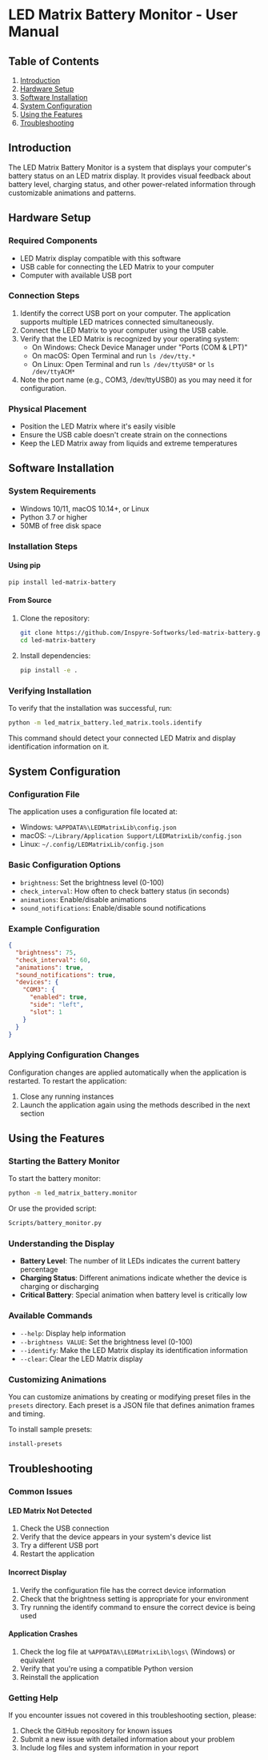 # LED Matrix Battery Monitor - User Manual

## Table of Contents
1. [Introduction](#introduction)
2. [Hardware Setup](#hardware-setup)
3. [Software Installation](#software-installation)
4. [System Configuration](#system-configuration)
5. [Using the Features](#using-the-features)
6. [Troubleshooting](#troubleshooting)

## Introduction

The LED Matrix Battery Monitor is a system that displays your computer's battery status on an LED matrix display. It provides visual feedback about battery level, charging status, and other power-related information through customizable animations and patterns.

## Hardware Setup

### Required Components
- LED Matrix display compatible with this software
- USB cable for connecting the LED Matrix to your computer
- Computer with available USB port

### Connection Steps
1. Identify the correct USB port on your computer. The application supports multiple LED matrices connected simultaneously.
2. Connect the LED Matrix to your computer using the USB cable.
3. Verify that the LED Matrix is recognized by your operating system:
   - On Windows: Check Device Manager under "Ports (COM & LPT)"
   - On macOS: Open Terminal and run `ls /dev/tty.*`
   - On Linux: Open Terminal and run `ls /dev/ttyUSB*` or `ls /dev/ttyACM*`
4. Note the port name (e.g., COM3, /dev/ttyUSB0) as you may need it for configuration.

### Physical Placement
- Position the LED Matrix where it's easily visible
- Ensure the USB cable doesn't create strain on the connections
- Keep the LED Matrix away from liquids and extreme temperatures

## Software Installation

### System Requirements
- Windows 10/11, macOS 10.14+, or Linux
- Python 3.7 or higher
- 50MB of free disk space

### Installation Steps

#### Using pip
```bash
pip install led-matrix-battery
```

#### From Source
1. Clone the repository:
   ```bash
   git clone https://github.com/Inspyre-Softworks/led-matrix-battery.git
   cd led-matrix-battery
   ```

2. Install dependencies:
   ```bash
   pip install -e .
   ```

### Verifying Installation
To verify that the installation was successful, run:
```bash
python -m led_matrix_battery.led_matrix.tools.identify
```

This command should detect your connected LED Matrix and display identification information on it.

## System Configuration

### Configuration File
The application uses a configuration file located at:
- Windows: `%APPDATA%\LEDMatrixLib\config.json`
- macOS: `~/Library/Application Support/LEDMatrixLib/config.json`
- Linux: `~/.config/LEDMatrixLib/config.json`

### Basic Configuration Options
- `brightness`: Set the brightness level (0-100)
- `check_interval`: How often to check battery status (in seconds)
- `animations`: Enable/disable animations
- `sound_notifications`: Enable/disable sound notifications

### Example Configuration
```json
{
  "brightness": 75,
  "check_interval": 60,
  "animations": true,
  "sound_notifications": true,
  "devices": {
    "COM3": {
      "enabled": true,
      "side": "left",
      "slot": 1
    }
  }
}
```

### Applying Configuration Changes
Configuration changes are applied automatically when the application is restarted. To restart the application:
1. Close any running instances
2. Launch the application again using the methods described in the next section

## Using the Features

### Starting the Battery Monitor
To start the battery monitor:
```bash
python -m led_matrix_battery.monitor
```

Or use the provided script:
```bash
Scripts/battery_monitor.py
```

### Understanding the Display
- **Battery Level**: The number of lit LEDs indicates the current battery percentage
- **Charging Status**: Different animations indicate whether the device is charging or discharging
- **Critical Battery**: Special animation when battery level is critically low

### Available Commands
- `--help`: Display help information
- `--brightness VALUE`: Set the brightness level (0-100)
- `--identify`: Make the LED Matrix display its identification information
- `--clear`: Clear the LED Matrix display

### Customizing Animations
You can customize animations by creating or modifying preset files in the `presets` directory. Each preset is a JSON file that defines animation frames and timing.

To install sample presets:
```bash
install-presets
```

## Troubleshooting

### Common Issues

#### LED Matrix Not Detected
1. Check the USB connection
2. Verify that the device appears in your system's device list
3. Try a different USB port
4. Restart the application

#### Incorrect Display
1. Verify the configuration file has the correct device information
2. Check that the brightness setting is appropriate for your environment
3. Try running the identify command to ensure the correct device is being used

#### Application Crashes
1. Check the log file at `%APPDATA%\LEDMatrixLib\logs\` (Windows) or equivalent
2. Verify that you're using a compatible Python version
3. Reinstall the application

### Getting Help
If you encounter issues not covered in this troubleshooting section, please:
1. Check the GitHub repository for known issues
2. Submit a new issue with detailed information about your problem
3. Include log files and system information in your report